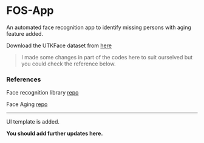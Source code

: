 # FOS-App
An automated face recognition app to identify missing persons with aging feature added.

Download the UTKFace dataset from [here](https://susanqq.github.io/UTKFace/)

> I made some changes in part of the codes here to suit ourselved but you could check the reference below.

### References

Face recognition library [repo](https://github.com/ageitgey/face_recognition)

Face Aging [repo](https://github.com/ZZUTK/Face-Aging-CAAE)

***

UI template is added.

**You should add further updates here.**
